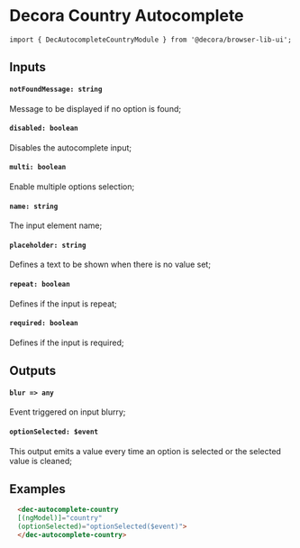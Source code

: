# Decora Country Autocomplete

`import { DecAutocompleteCountryModule } from '@decora/browser-lib-ui';`

## Inputs

#### `notFoundMessage: string`
Message to be displayed if no option is found;

#### `disabled: boolean`
Disables the autocomplete input;

#### `multi: boolean`
Enable multiple options selection;

#### `name: string`
The input element name;

#### `placeholder: string`
Defines a text to be shown when there is no value set;

#### `repeat: boolean`
Defines if the input is repeat;

#### `required: boolean`
Defines if the input is required;

## Outputs

#### `blur => any`
Event triggered on input blurry;

#### `optionSelected: $event`
This output emits a value every time an option is selected or the selected value is cleaned;

## Examples

```html
  <dec-autocomplete-country
  [(ngModel)]="country"
  (optionSelected)="optionSelected($event)">
  </dec-autocomplete-country>
```
